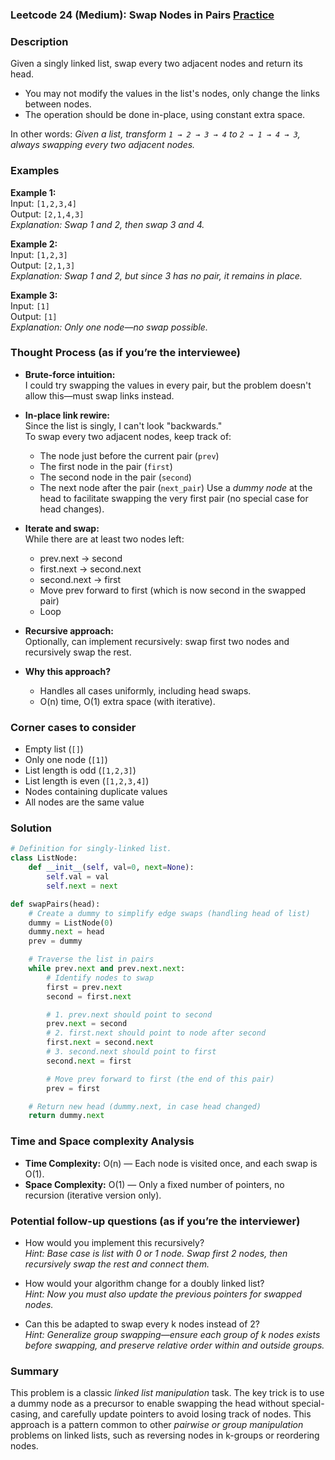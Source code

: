 ### Leetcode 24 (Medium): Swap Nodes in Pairs [Practice](https://leetcode.com/problems/swap-nodes-in-pairs)

### Description  
Given a singly linked list, swap every two adjacent nodes and return its head.  
- You may not modify the values in the list's nodes, only change the links between nodes.
- The operation should be done in-place, using constant extra space.

In other words: *Given a list, transform `1 → 2 → 3 → 4` to `2 → 1 → 4 → 3`, always swapping every two adjacent nodes.*

### Examples  

**Example 1:**  
Input: `[1,2,3,4]`  
Output: `[2,1,4,3]`  
*Explanation: Swap 1 and 2, then swap 3 and 4.*

**Example 2:**  
Input: `[1,2,3]`  
Output: `[2,1,3]`  
*Explanation: Swap 1 and 2, but since 3 has no pair, it remains in place.*

**Example 3:**  
Input: `[1]`  
Output: `[1]`  
*Explanation: Only one node—no swap possible.*

### Thought Process (as if you’re the interviewee)  

- **Brute-force intuition:**  
  I could try swapping the values in every pair, but the problem doesn't allow this—must swap links instead.
  
- **In-place link rewire:**  
  Since the list is singly, I can't look "backwards."  
  To swap every two adjacent nodes, keep track of:
    - The node just before the current pair (`prev`)
    - The first node in the pair (`first`)
    - The second node in the pair (`second`)
    - The next node after the pair (`next_pair`)
  Use a *dummy node* at the head to facilitate swapping the very first pair (no special case for head changes).

- **Iterate and swap:**  
  While there are at least two nodes left:
    - prev.next → second
    - first.next → second.next
    - second.next → first
    - Move prev forward to first (which is now second in the swapped pair)
    - Loop

- **Recursive approach:**  
  Optionally, can implement recursively: swap first two nodes and recursively swap the rest.

- **Why this approach?**  
  - Handles all cases uniformly, including head swaps.
  - O(n) time, O(1) extra space (with iterative).

### Corner cases to consider  
- Empty list (`[]`)
- Only one node (`[1]`)
- List length is odd (`[1,2,3]`)
- List length is even (`[1,2,3,4]`)
- Nodes containing duplicate values  
- All nodes are the same value

### Solution

```python
# Definition for singly-linked list.
class ListNode:
    def __init__(self, val=0, next=None):
        self.val = val
        self.next = next

def swapPairs(head):
    # Create a dummy to simplify edge swaps (handling head of list)
    dummy = ListNode(0)
    dummy.next = head
    prev = dummy

    # Traverse the list in pairs
    while prev.next and prev.next.next:
        # Identify nodes to swap
        first = prev.next
        second = first.next

        # 1. prev.next should point to second
        prev.next = second
        # 2. first.next should point to node after second
        first.next = second.next
        # 3. second.next should point to first
        second.next = first

        # Move prev forward to first (the end of this pair)
        prev = first

    # Return new head (dummy.next, in case head changed)
    return dummy.next
```

### Time and Space complexity Analysis  

- **Time Complexity:** O(n) — Each node is visited once, and each swap is O(1).
- **Space Complexity:** O(1) — Only a fixed number of pointers, no recursion (iterative version only).

### Potential follow-up questions (as if you’re the interviewer)  

- How would you implement this recursively?  
  *Hint: Base case is list with 0 or 1 node. Swap first 2 nodes, then recursively swap the rest and connect them.*

- How would your algorithm change for a doubly linked list?  
  *Hint: Now you must also update the previous pointers for swapped nodes.*

- Can this be adapted to swap every k nodes instead of 2?  
  *Hint: Generalize group swapping—ensure each group of k nodes exists before swapping, and preserve relative order within and outside groups.*

### Summary
This problem is a classic *linked list manipulation* task. The key trick is to use a dummy node as a precursor to enable swapping the head without special-casing, and carefully update pointers to avoid losing track of nodes. This approach is a pattern common to other *pairwise or group manipulation* problems on linked lists, such as reversing nodes in k-groups or reordering nodes.
